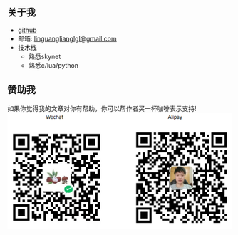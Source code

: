 <span id="busuanzi_container_page_pv" style='display:none'>
    本文阅读量: <span id="busuanzi_value_page_pv"></span> 次
</span>
<br>

## 关于我

- [github](https://github.com/sundream)
- 邮箱: linguanglianglgl@gmail.com
- 技术栈
  - 熟悉skynet
  - 熟悉c/lua/python

## 赞助我

如果你觉得我的文章对你有帮助，你可以帮作者买一杯咖啡表示支持!<br>
![sponsor](../images/sponsor.png)